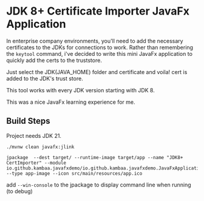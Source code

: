 # JDK 8+ Certificate Importer JavaFx Application

In enterprise company environments, you'll need to add the necessary certificates to the JDKs for connections to work.
Rather than remembering the `keytool` command, i've decided to write this mini JavaFx application to quickly add the certs to the truststore.

Just select the JDK(JAVA_HOME) folder and certificate and voila! cert is added to the JDK's trust store.

This tool works with every JDK version starting with JDK 8.

This was a nice JavaFx learning experience for me.

## Build Steps

Project needs JDK 21.

```
./mvnw clean javafx:jlink
```

```
jpackage  --dest target/ --runtime-image target/app --name "JDK8+ CertImporter" --module io.github.kambaa.javafxdemo/io.github.kambaa.javafxdemo.JavaFxApplication --type app-image --icon src/main/resources/app.ico 
```

add `--win-console` to the jpackage to display command line when running (to debug)
